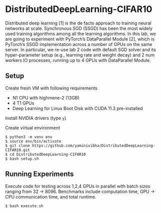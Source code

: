 # DistributedDeepLearning-CIFAR10

Distributed deep learning [1] is the de facto approach to training neural networks at scale. Synchronous SGD (SSGD) has been the most widely used training algorithms among all the learning algorithms. In this lab, we are going to experiment with PyTorch’s DataParallel Module [2], which is PyTorch’s SSGD implementation across a number of GPUs on the same server. In particular, we re-use lab 2 code with default SGD solver and its hyper-parameter setup (e.g., learning rate and weight decay) and 2 num workers IO processes, running up to 4 GPUs with DataParallel Module.

## Setup

Create fresh VM with following requirements
- N1 CPU with highmene-2 (13GB)
- 4 T1 GPUs
- Deep Learning for Linux Boot Disk with CUDA 11.3 pre-installed

Install NVIDIA drivers (type `y`)

Create virtual environment
```
$ python3 -m venv env
$ source env/bin/activate
$ git clone https://github.com/yaminivibha/DistributedDeepLearning-CIFAR10.git
$ cd DistributedDeepLearning-CIFAR10
$ bash setup.sh
```

## Running Experiments

Execute code for testing across 1,2,4 GPUs in parallel with batch sizes ranging from 32 -> 8096.
Benchmarks include computation time, GPU -> CPU communication time, and total runtime. 

```
$ bash execute.sh
```

